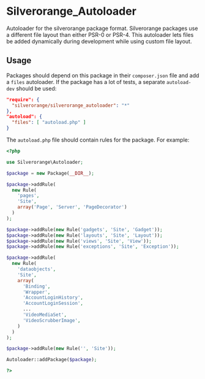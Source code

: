 Silverorange_Autoloader
=======================
Autoloader for the silverorange package format. Silverorange packages use a
different file layout than either PSR-0 or PSR-4. This autoloader lets files be
added dynamically during development while using custom file layout.

Usage
-----
Packages should depend on this package in their `composer.json` file and add a
`files` autoloader. If the package has a lot of tests, a separate `autoload-dev`
should be used:

```json
"require": {
  "silverorange/silverorange_autoloader": "*"
},
"autoload": {
  "files": [ "autoload.php" ]
}
```

The `autoload.php` file should contain rules for the package. For example:

```php
<?php

use Silverorange\Autoloader;

$package = new Package(__DIR__);

$package->addRule(
  new Rule(
    'pages',
    'Site',
    array('Page', 'Server', 'PageDecorator')
  )
);

$package->addRule(new Rule('gadgets', 'Site', 'Gadget'));
$package->addRule(new Rule('layouts', 'Site', 'Layout'));
$package->addRule(new Rule('views', 'Site', 'View'));
$package->addRule(new Rule('exceptions', 'Site', 'Exception'));

$package->addRule(
  new Rule(
    'dataobjects',
    'Site',
    array(
      'Binding',
      'Wrapper',
      'AccountLoginHistory',
      'AccountLoginSession',
      ...
      'VideoMediaSet',
      'VideoScrubberImage',
    )
  )
);

$package->addRule(new Rule('', 'Site'));

Autoloader::addPackage($package);

?>
```
